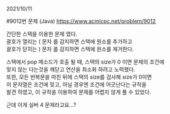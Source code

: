 2021/10/11

#9012번 문제 (Java) https://www.acmicpc.net/problem/9012

간단한 스택을 이용한 문제 였다.   
괄호가 열리는 ( 문자 를 감지하면 스택에 원소를 추가하고   
괄호가 닫히는 ) 문자 를 감지하면 스택에 원소를 제거한다. 

스택에서 pop 메소드가 호출 될 때, 스택의 size가 0 이면 문제의 조건에   
맞지 않는 다는것을 깨닫고 연산을 최소화 하려고 노력했다.   
또한, 모든 반복문을 마친 뒤에 스택의 size를 검사해 size가 0이면   
이 문자열은 조건에 맞고, 아닐 경우엔 조건에 어긋난다는 규칙을   
발견 하였고, 이 규칙을 이용하여 문제를 어렵지 않게 풀 수 있었다.   

근데 이게 실버 4 문제라고요...?
